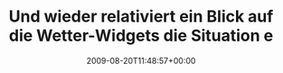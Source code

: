 ---
retweeted: false
source: <a href="http://twitter.com" rel="nofollow">Twitter Web Client</a>
entities:
  hashtags:
  - text: austin
    indices:
    - '81'
    - '88'
  - text: tx
    indices:
    - '89'
    - '92'
  - text: leipzig
    indices:
    - '93'
    - '101'
  symbols: []
  user_mentions: []
  urls: []
display_text_range:
- '0'
- '127'
favorite_count: '0'
id_str: '3425964710'
truncated: false
retweet_count: '0'
id: '3425964710'
created_at: Thu Aug 20 11:48:57 +0000 2009
favorited: false
full_text: 'Und wieder relativiert ein Blick auf die Wetter-Widgets die Situation
  ein wenig: #austin #tx #leipzig  http://twitpic.com/ektvm'
lang: de
tags:
- austin
- tx
- leipzig
- pesos/twitter
date: '2009-08-20T11:48:57+00:00'
src: https://twitter.com/bascht/status/3425964710
original_url: https://twitter.com/bascht/status/3425964710
type: twitter_tweet
text: 'Und wieder relativiert ein Blick auf die Wetter-Widgets die Situation ein wenig:
  #austin #tx #leipzig  http://twitpic.com/ektvm'
title: Und wieder relativiert ein Blick auf die Wetter-Widgets die Situation e

---